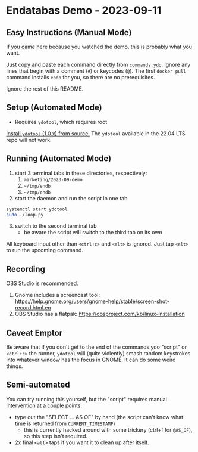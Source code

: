 # Endatabas Demo - 2023-09-11

## Easy Instructions (Manual Mode)

If you came here because you watched the demo, this is probably what you want.

Just copy and paste each command directly from [`commands.ydo`](commands.ydo).
Ignore any lines that begin with a comment (`#`) or keycodes (`@`).
The first `docker pull` command installs `endb` for you, so there are no prerequisites.

Ignore the rest of this README.

## Setup (Automated Mode)

* Requires `ydotool`, which requires root

[Install `ydotool` (1.0.x) from source.](https://askubuntu.com/questions/1413829/how-can-i-install-and-use-the-latest-ydotool-keyboard-automation-tool-working-o)
The `ydotool` available in the 22.04 LTS repo will not work.

## Running (Automated Mode)

1. start 3 terminal tabs in these directories, respectively:
    1. `marketing/2023-09-demo`
    2. `~/tmp/endb`
    3. `~/tmp/endb`
2. start the daemon and run the script in one tab

```sh
systemctl start ydotool
sudo ./loop.py
```

3. switch to the second terminal tab
    * be aware the script will switch to the third tab on its own

All keyboard input other than `<ctrl+c>` and `<alt>` is ignored.
Just tap `<alt>` to run the upcoming command.

## Recording

OBS Studio is recommended.

1. Gnome includes a screencast tool: https://help.gnome.org/users/gnome-help/stable/screen-shot-record.html.en
2. OBS Studio has a flatpak: https://obsproject.com/kb/linux-installation

## Caveat Emptor

Be aware that if you don't get to the end of the commands.ydo "script"
or `<ctrl+c>` the runner, `ydotool` will (quite violently) smash random
keystrokes into whatever window has the focus in GNOME.
It can do some weird things.

## Semi-automated

You can try running this yourself,
but the "script" requires manual intervention at a couple points:

* type out the "SELECT ... AS OF" by hand
  (the script can't know what time is returned from `CURRENT_TIMESTAMP`)
    * this is currently hacked around with some trickery (ctrl+f for `@AS_OF`), so this step isn't required.
* 2x final `<alt>` taps if you want it to clean up after itself.
